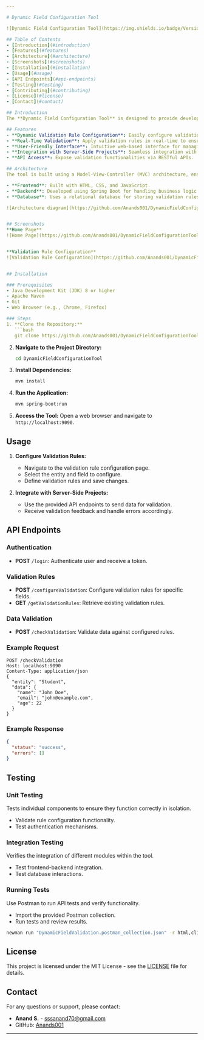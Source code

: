 ```yaml
---

# Dynamic Field Configuration Tool

![Dynamic Field Configuration Tool](https://img.shields.io/badge/Version-1.0.0-brightgreen)

## Table of Contents
- [Introduction](#introduction)
- [Features](#features)
- [Architecture](#architecture)
- [Screenshots](#screenshots)
- [Installation](#installation)
- [Usage](#usage)
- [API Endpoints](#api-endpoints)
- [Testing](#testing)
- [Contributing](#contributing)
- [License](#license)
- [Contact](#contact)

## Introduction
The **Dynamic Field Configuration Tool** is designed to provide developers with the ability to configure server-side data validation rules dynamically. This tool aims to streamline the validation process by allowing validation rules to be modified without requiring code changes, enhancing flexibility and reducing maintenance overhead.

## Features
- **Dynamic Validation Rule Configuration**: Easily configure validation rules for various data fields.
- **Real-Time Validation**: Apply validation rules in real-time to ensure data integrity.
- **User-Friendly Interface**: Intuitive web-based interface for managing validation rules.
- **Integration with Server-Side Projects**: Seamless integration with existing server-side projects.
- **API Access**: Expose validation functionalities via RESTful APIs.

## Architecture
The tool is built using a Model-View-Controller (MVC) architecture, ensuring a clear separation of concerns and facilitating maintainability.

- **Frontend**: Built with HTML, CSS, and JavaScript.
- **Backend**: Developed using Spring Boot for handling business logic and RESTful API.
- **Database**: Uses a relational database for storing validation rules and metadata.

![Architecture diagram](https://github.com/Anands001/DynamicFieldConfigurationTool/assets/110816114/3510d20a-c2e9-48fa-8a2d-32effeddb289)


## Screenshots
**Home Page**
![Home Page](https://github.com/Anands001/DynamicFieldConfigurationTool/assets/110816114/661cb7fc-5f3f-4f40-bc84-11fa0b066413)


**Validation Rule Configuration**
![Validation Rule Configuration](https://github.com/Anands001/DynamicFieldConfigurationTool/assets/110816114/35125e73-7c4b-4d9d-8a5a-9e666cf29427)


## Installation

### Prerequisites
- Java Development Kit (JDK) 8 or higher
- Apache Maven
- Git
- Web Browser (e.g., Chrome, Firefox)

### Steps
1. **Clone the Repository:**
   ```bash
   git clone https://github.com/Anands001/DynamicFieldConfigurationTool.git
   ```
2. **Navigate to the Project Directory:**
   ```bash
   cd DynamicFieldConfigurationTool
   ```
3. **Install Dependencies:**
   ```bash
   mvn install
   ```
4. **Run the Application:**
   ```bash
   mvn spring-boot:run
   ```
5. **Access the Tool:**
   Open a web browser and navigate to `http://localhost:9090`.

## Usage
1. **Configure Validation Rules:**
   - Navigate to the validation rule configuration page.
   - Select the entity and field to configure.
   - Define validation rules and save changes.

2. **Integrate with Server-Side Projects:**
   - Use the provided API endpoints to send data for validation.
   - Receive validation feedback and handle errors accordingly.

## API Endpoints

### Authentication
- **POST** `/login`: Authenticate user and receive a token.

### Validation Rules
- **POST** `/configureValidation`: Configure validation rules for specific fields.
- **GET** `/getValidationRules`: Retrieve existing validation rules.

### Data Validation
- **POST** `/checkValidation`: Validate data against configured rules.

### Example Request
```http
POST /checkValidation
Host: localhost:9090
Content-Type: application/json
{
  "entity": "Student",
  "data": {
    "name": "John Doe",
    "email": "john@example.com",
    "age": 22
  }
}
```

### Example Response
```json
{
  "status": "success",
  "errors": []
}
```

## Testing

### Unit Testing
Tests individual components to ensure they function correctly in isolation.
- Validate rule configuration functionality.
- Test authentication mechanisms.

### Integration Testing
Verifies the integration of different modules within the tool.
- Test frontend-backend integration.
- Test database interactions.

### Running Tests
Use Postman to run API tests and verify functionality.
- Import the provided Postman collection.
- Run tests and review results.

```bash
newman run "DynamicFieldValidation.postman_collection.json" -r html,cli
```

## License
This project is licensed under the MIT License - see the [LICENSE](LICENSE) file for details.

## Contact
For any questions or support, please contact:
- **Anand S.** - [sssanand70@gmail.com](mailto:sssanand70@gmail.com)
- GitHub: [Anands001](https://github.com/Anands001)

---
```

